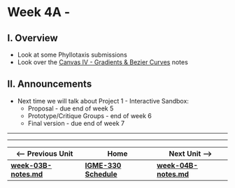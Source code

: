 # Week 4A - 

## I. Overview

- Look at some Phyllotaxis submissions
- Look over the [Canvas IV - Gradients & Bezier Curves](https://github.com/tonethar/IGME-330-Master/blob/master/notes/canvas-4.md) notes

## II. Announcements
- Next time we will talk about Project 1 - Interactive Sandbox:
  - Proposal - due end of week 5
  - Prototype/Critique Groups - end of week 6
  - Final version - due end of week 7

<!--
- Any questions on [Canvas III - Transformations](https://github.com/tonethar/IGME-330-Master/blob/master/notes/canvas-3.md)?
  - Optional Transforms Review for you to try on your own - [HW-try-it.md](https://github.com/tonethar/IGME-330-Master/blob/master/notes/HW-try-it.md)  (not HW, it was optional)
  - Something to try for fun, if you want, some starter code for a Krustry the Clown Clock - [Demo - Canvas Clock](https://github.com/tonethar/IGME-330-Master/blob/master/notes/demo-canvas-clock.md)

- On your own, if you think it will help you on Project 1, take a look at some more canvas resources (but you don't have to yet!):
  - [Canvas V - Drawing images & Blending Modes](https://github.com/tonethar/IGME-330-Master/blob/master/notes/canvas-5.md) (we will be looking at this 4B)
  - [Canvas VI - Sprites & Radio Buttons](https://github.com/tonethar/IGME-330-Master/blob/master/notes/canvas-6.md) (we will be looking at this 5A)
- Question: *Are canvas transforms, gradients and bezier curves required on Project 1?* Nope! (But they are on Project 2!)
- Review some of the [Project 1 - Interactive Sandbox](../projects/project-1.md) prototypes:
  - Time allowing, share your project with your classroom neighbors and get some feedback

-->

<hr><hr>

| <-- Previous Unit | Home | Next Unit -->
| --- | --- | --- 
| [**week-03B-notes.md**](week-03B-notes.md)     |  [**IGME-330 Schedule**](../schedule.md) | [**week-04B-notes.md**](week-04B-notes.md)
